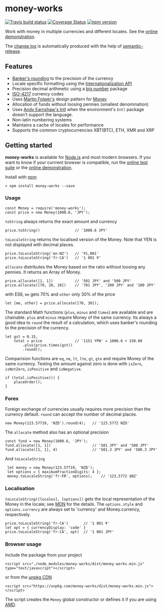# money-works
[![Travis build status](https://travis-ci.org/richardschneider/money-works.svg)](https://travis-ci.org/richardschneider/money-works)
[![Coverage Status](https://coveralls.io/repos/github/richardschneider/money-works/badge.svg?branch=master)](https://coveralls.io/github/richardschneider/money-works?branch=master)
[![npm version](https://badge.fury.io/js/money-works.svg)](https://badge.fury.io/js/money-works) 

Work with money in multiple currencies and different locales.  See the [online demonstration](https://richardschneider.github.io/money-works/index.html).

The [change log](https://github.com/richardschneider/money-works/releases) is automatically produced with
the help of [semantic-release](https://github.com/semantic-release/semantic-release).

## Features

- [Banker's rounding](https://en.wikipedia.org/wiki/Rounding) to the precision of the currency 
- Locale specific formatting using the [Internationalization API](https://developer.mozilla.org/en/docs/Web/JavaScript/Reference/Global_Objects/Intl)
- Precision decimal arithmetic using a [big number](https://www.npmjs.com/package/big.js) package
- [ISO-4217](https://en.wikipedia.org/wiki/ISO_4217) currency codes
- Uses [Martin Folwer's](http://martinfowler.com/) design pattern for [Money](http://martinfowler.com/eaaCatalog/money.html)
- Allocation of funds without loosing pennies (smallest denomination)
- Uses [Andy Earnshaw's Intl](https://github.com/andyearnshaw/Intl.js) when the environment's `Intl` package doesn't support the language.
- Non-latin numbering systems
- Maintains a cache of locales for performance
- Supports the common cryptocurrencies XBT(BTC), ETH, XMR and XRP

## Getting started

**money-works** is available for [Node.js](https://nodejs.org) and most modern browsers.  If you want to know if your currrent browser is compatible, run the [online test suite](https://richardschneider.github.io/money-works/test.html) or the [online demonstration](https://richardschneider.github.io/money-works/index.html).

Install with [npm](http://blog.npmjs.org/post/85484771375/how-to-install-npm)

    > npm install money-works --save

### Usage

    const Money = require('money-works');
    const price = new Money(1000.6, 'JPY');

`toString` always returns the exact amount and currency

    price.toString()                // '1000.6 JPY'

`toLocaleString` returns the localised version of the Money.  Note that YEN is not displayed with decimal places.

    price.toLocaleString('en-NZ')   // '¥1,001'
    price.toLocaleString('fr-CA')   // '1 001 ¥'

`allocate` distributes the Money based on the ratio without loosing any pennies.  It returns an Array of Money.

    price.allocate([1, 1])          // '501 JPY' and '500 JPY'
    price.allocate([70, 20, 10])    // '701 JPY', '200 JPY' and '100 JPY'
    
with ES6, `me` gets 70% and `other` only 30% of the price

    let [me, other] = price.allocate([70, 30]);

The standard Math functions (`plus`, `minus` and `times`) are available and are chainable.  `plus` and `minus` require Money of the same currency.  Its always a good idea to `round` the result of a calculation, which uses banker's rounding to the precision of the currency.

    let gst = 0.15,
        total = price               // '1151 YPN' = 1000.6 + 150.09
            .plus(price.times(gst))
            .round();

Comparision functions are `eq`, `ne`, `lt`, `lte`, `gt`, `gte` and require Money of the same currency. Testing the amount against zero is done with `isZero`, `isNotZero`, `isPositive` and `isNegative`.

    if (total.isPositive()) {
        placeOrder();
    }

### Forex

Foreign exchange of currencies usually requires more precision than the currency default.  `round` can accept the number of decimal places.

    new Money(123.57719, 'NZD').round(4);   // '123.5772 NZD'
    
The `allocate` method also has an optional precision

    const fund = new Money(1000.6, 'JPY');
    fund.allocate([1, 1])                   // '501 JPY' and '500 JPY'
    fund.allocate([1, 1], 4)                // '501.3 JPY' and '500.3 JPY'
    
And `toLocaleString`
    
     let money = new Money(123.57719, 'NZD');
     let options = { maximumFractionDigits: 4 };
     money.toLocaleString('fr-FR', options);    // '123,5772 $NZ'
     
### Localisation

`toLocaleString([locales], [options])` gets the local representation of the Money in the locale; see [MDN](https://developer.mozilla.org/en/docs/Web/JavaScript/Reference/Global_Objects/NumberFormat) for the details. The `options.style` and `options.currency` are always set to 'currency' and Money.currency, respectively.

    price.toLocaleString('fr-CA')       // '1 001 ¥'
    let opt = { currencyDisplay: 'code' }
    price.toLocaleString('fr-CA', opt)  // '1 001 JPY'

### Browser usage

Include the package from your project

    <script src="./node_modules/money-works/dist/money-works.min.js" type="text/javascript"></script>

or from the [unpkg CDN](https://unpkg.com)

    <script src="https://unpkg.com/money-works/dist/money-works.min.js"></script>

The script creates the `Money` global constructor or defines it if you are using [AMD](https://en.wikipedia.org/wiki/Asynchronous_module_definition).
